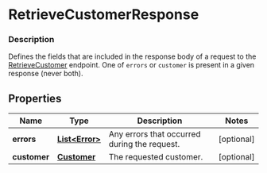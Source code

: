 
# RetrieveCustomerResponse

### Description

Defines the fields that are included in the response body of a request to the [RetrieveCustomer](#endpoint-retrievecustomer) endpoint.  One of `errors` or `customer` is present in a given response (never both).

## Properties
Name | Type | Description | Notes
------------ | ------------- | ------------- | -------------
**errors** | [**List&lt;Error&gt;**](Error.md) | Any errors that occurred during the request. |  [optional]
**customer** | [**Customer**](Customer.md) | The requested customer. |  [optional]



